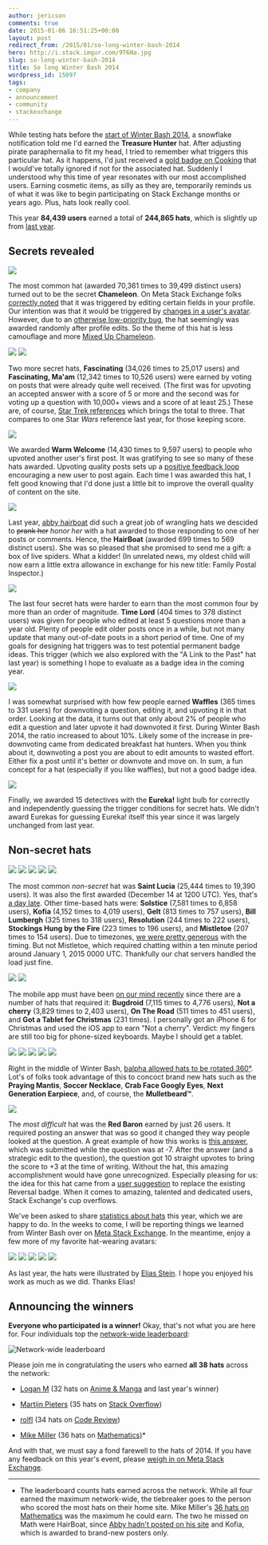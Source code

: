 ```yaml
---
author: jericson
comments: true
date: 2015-01-06 16:51:25+00:00
layout: post
redirect_from: /2015/01/so-long-winter-bash-2014
hero: http://i.stack.imgur.com/9T6Na.jpg
slug: so-long-winter-bash-2014
title: So long Winter Bash 2014
wordpress_id: 15097
tags:
- company
- announcement
- community
- stackexchange
---
```


While testing hats before the [start of Winter Bash 2014](http://blog.stackoverflow.com/2014/12/winter-bash-2014/), a snowflake notification told me I'd earned the **Treasure Hunter** hat. After adjusting pirate paraphernalia to fit my head, I tried to remember what triggers this particular hat. As it happens, I'd just received a [gold badge on Cooking](http://cooking.stackexchange.com/help/badges/28/famous-question?userid=6292) that I would've totally ignored if not for the associated hat. Suddenly I understood why this time of year resonates with our most accomplished users. Earning cosmetic items, as silly as they are, temporarily reminds us of what it was like to begin participating on Stack Exchange months or years ago. Plus, hats look really cool.

This year **84,439 users** earned a total of **244,865 hats**, which is slightly up from [last year](http://blog.stackoverflow.com/2014/01/winter-bash-2013-wrap-up/).



## Secrets revealed



[![](http://i.stack.imgur.com/GHAlP.png?s=128)](http://programmers.stackexchange.com/users/40980/michaelt)

The most common hat (awarded 70,361 times to 39,499 distinct users) turned out to be the secret **Chameleon**. On Meta Stack Exchange folks [correctly noted](http://meta.stackexchange.com/a/245397/1438) that it was triggered by editing certain fields in your profile. Our intention was that it would be triggered by [changes in a user's avatar](http://chat.stackexchange.com/transcript/36?m=19067572#19067572). However, due to an [otherwise low-priority bug](http://meta.stackexchange.com/questions/242558/profile-image-incorrectly-marked-as-changed-when-editing-other-profile-informati), the hat seemingly was awarded randomly after profile edits. So the theme of this hat is less camouflage and more [Mixed Up Chameleon](https://www.youtube.com/watch?v=7ch1277quZo).

[![](http://i.stack.imgur.com/q5p2u.png?s=128)](http://meta.stackexchange.com/users/238586/the-guy-with-the-elf-hat) [![](http://i.stack.imgur.com/qbhfy.png?s=128)](http://math.stackexchange.com/users/78317/dustin)

Two more secret hats, **Fascinating** (34,026 times to 25,017 users) and **Fascinating, Ma'am** (12,342 times to 10,526 users) were earned by voting on posts that were already quite well received. (The first was for upvoting an accepted answer with a score of 5 or more and the second was for voting up a question with 10,000+ views and a score of at least 25.) These are, of course, [Star Trek references](http://scifi.stackexchange.com/questions/54861/is-spocks-use-of-fascinating-unique) which brings the total to three. That compares to one Star _Wars_ reference last year, for those keeping score.

[![](http://i.stack.imgur.com/O9zjM.png?s=128)](http://graphicdesign.stackexchange.com/users/2857/yisela)

We awarded **Warm Welcome** (14,430 times to 9,597 users) to people who upvoted another user's first post. It was gratifying to see so many of these hats awarded. Upvoting quality posts sets up a [positive feedback loop](http://www.wired.com/2011/06/ff_feedbackloop/all/) encouraging a new user to post again. Each time I was awarded this hat, I felt good knowing that I'd done just a little bit to improve the overall quality of content on the site.

[![](http://i.stack.imgur.com/huNhD.png?s=128)](http://sustainability.stackexchange.com/users/99/thelper)

Last year, [abby hairboat](http://stackexchange.com/users/463168/abby-hairboat) did such a great job of wrangling hats we descided to <strike>prank her</strike> _honor her_ with a hat awarded to those responding to one of her posts or comments. Hence, the **HairBoat** (awarded 699 times to 569 distinct users). She was so pleased that she promised to send me a gift: a box of live spiders. What a kidder! (In unrelated news, my oldest child will now earn a little extra allowance in exchange for his new title: Family Postal Inspector.)

[![](http://i.stack.imgur.com/XU6yU.png?s=128)](http://physics.stackexchange.com/users/25301/kyle-kanos)

The last four secret hats were harder to earn than the most common four by more than an order of magnitude. **Time Lord** (404 times to 378 distinct users) was given for people who edited at least 5 questions more than a year old. Plenty of people edit older posts once in a while, but not many update that many out-of-date posts in a short period of time. One of my goals for designing hat triggers was to test potential permanent badge ideas. This trigger (which we also explored with the "A Link to the Past" hat last year) is something I hope to evaluate as a badge idea in the coming year.

[![](http://i.stack.imgur.com/wqOkV.png?s=128)](http://cs.stackexchange.com/users/39/gilles)

I was somewhat surprised with how few people earned **Waffles** (365 times to 331 users) for downvoting a question, editing it, and upvoting it in that order. Looking at the data, it turns out that only about 2% of people who edit a question and later upvote it had downvoted it first. During Winter Bash 2014, the ratio increased to about 10%. Likely some of the increase in pre-downvoting came from dedicated breakfast hat hunters. When you think about it, downvoting a post you are about to edit amounts to wasted effort. Either fix a post until it's better or downvote and move on. In sum, a fun concept for a hat (especially if you like waffles), but not a good badge idea.

[![](http://i.stack.imgur.com/ucDjK.png?s=128)](http://meta.stackexchange.com/users/254929/airthomas)

Finally, we awarded 15 detectives with the **Eureka!** light bulb for correctly and independently guessing the trigger conditions for secret hats. We didn't award Eurekas for guessing Eureka! itself this year since it was largely unchanged from last year.



## Non-secret hats



[![](http://i.stack.imgur.com/FedG3.png?s=128)](http://meta.stackexchange.com/users/259214/nicael) [![](http://i.stack.imgur.com/uiiTA.png?s=128)](http://english.stackexchange.com/users/58761/medica) [![](http://i.stack.imgur.com/PNXnB.png?s=128)](http://codereview.stackexchange.com/users/23788/mats-mug) [![](http://i.stack.imgur.com/xxOK1.png?s=128)](http://programmers.stackexchange.com/users/81495/metafight) [![](http://i.stack.imgur.com/oV71H.png?s=128)](http://gaming.stackexchange.com/users/3936/private-pansy)

The most common _non-secret_ hat was **Saint Lucia** (25,444 times to 19,390 users). It was also the first awarded (December 14 at 1200 UTC). Yes, that's [a day late](http://meta.stackexchange.com/questions/245255/why-is-the-hat-called-st-lucia). Other time-based hats were: **Solstice** (7,581 times to 6,858 users), **Kofia** (4,152 times to 4,019 users), **Gelt** (813 times to 757 users), **Bill Lumbergh** (325 times to 318 users), **Resolution** (244 times to 222 users), **Stockings Hung by the Fire** (223 times to 196 users), and **Mistletoe** (207 times to 154 users). Due to timezones, [we were pretty generous](http://meta.stackexchange.com/questions/245122/why-didnt-or-did-i-or-some-other-user-get-a-hat-although-the-requirements-wer) with the timing. But not Mistletoe, which required chatting within a ten minute period around January 1, 2015 0000 UTC. Thankfully our chat servers handled the load just fine.

[![](http://i.stack.imgur.com/I8hFl.png?s=128)](http://meta.stackexchange.com/questions/246252/on-the-road-hat-is-americentric) [![](http://i.stack.imgur.com/zOYCi.png)](http://stackoverflow.com/users/2292812/m-z)

The mobile app must have been [on our mind recently](http://blog.stackoverflow.com/category/mobile/) since there are a number of hats that required it: **Bugdroid** (7,115 times to 4,776 users), **Not a cherry** (3,829 times to 2,403 users), **On The Road** (511 times to 451 users), and **Got a Tablet for Christmas** (231 times). I personally got an iPhone 6 for Christmas and used the iOS app to earn "Not a cherry". Verdict: my fingers are still too big for phone-sized keyboards. Maybe I should get a tablet.

[![](http://i.imgur.com/qcibM2k.png?s=128)](http://meta.stackexchange.com/users/209031/kylemit) [![](http://i.imgur.com/sD6deSZ.png?s=128)](http://meta.stackexchange.com/users/179335/carrie-kendall) [![](http://i.imgur.com/xmYkOLT.png?s=128)](http://meta.stackexchange.com/users/179335/carrie-kendall) [![](http://i.imgur.com/vBZS55b.png?s=128)](http://meta.stackexchange.com/users/179335/carrie-kendall) [![](http://i.imgur.com/Lw8Osza.png?s=128)](http://meta.stackexchange.com/users/179335/carrie-kendall)

Right in the middle of Winter Bash, [balpha allowed hats to be rotated 360°](http://meta.stackexchange.com/a/245795/1438). Lot's of folks took advantage of this to concoct brand new hats such as the **Praying Mantis**, **Soccer Necklace**, **Crab Face Googly Eyes**, **Next Generation Earpiece**, and, of course, the **Mulletbeard™**.

[![](http://i.stack.imgur.com/sBt3o.png?s=128&g=1)](http://stackoverflow.com/users/3155639/alexander-omara)

The _most difficult_ hat was the **Red Baron** earned by just 26 users. It required posting an answer that was so good it changed they way people looked at the question. A great example of how this works is [this answer](http://stackoverflow.com/a/27507191/1438), which was submitted while the question was at -7. After the answer (and a strategic edit to the question), the question got 10 straight upvotes to bring the score to +3 at the time of writing. Without the hat, this amazing accomplishment would have gone unrecognized. Especially pleasing for us: the idea for this hat came from a [user suggestion](http://meta.stackoverflow.com/a/277781/1438) to replace the existing Reversal badge. When it comes to amazing, talented and dedicated users, Stack Exchange's cup overflows.

We've been asked to share [statistics about hats](http://meta.stackexchange.com/questions/245680/collect-hat-stats-please) this year, which we are happy to do. In the weeks to come, I will be reporting things we learned from Winter Bash over on [Meta Stack Exchange](http://meta.stackexchange.com/questions/tagged/winterbash-2014). In the meantime, enjoy a few more of my favorite hat-wearing avatars:

[![](http://i.stack.imgur.com/JvOWd.png?s=128)](http://stackoverflow.com/users/17034/hans-passant) [![](http://i.stack.imgur.com/3oZAw.png?s=128)](http://stackoverflow.com/users/1221571/eran) [![](http://i.stack.imgur.com/EUz6d.png?s=128)](http://askubuntu.com/users/136381/rpi-awesomeness) [![](http://i.stack.imgur.com/ySu8F.png?s=128)](http://codereview.stackexchange.com/users/61256/richard)  [![](http://i.stack.imgur.com/T37yA.png?s=128)](http://meta.stackexchange.com/users/150214/fredley)

As last year, the hats were illustrated by [Elias Stein](http://www.eliasstein.com/). I hope you enjoyed his work as much as we did. Thanks Elias!



## Announcing the winners



**Everyone who participated is a winner!** Okay, that's not what you are here for. Four individuals top the [network-wide leaderboard](http://winterbash2014.stackexchange.com/leaderboard/network):

![Network-wide leaderboard](http://i.stack.imgur.com/EE1FO.png)

Please join me in congratulating the users who earned **all 38 hats** across the network:





  * [Logan M](http://anime.stackexchange.com/users/24/logan-m) (32 hats on [Anime & Manga](http://winterbash2014.stackexchange.com/leaderboard/anime.stackexchange.com) and last year's winner)


  * [Martijn Pieters](http://stackoverflow.com/users/100297/martijn-pieters) (35 hats on [Stack Overflow](http://winterbash2014.stackexchange.com/leaderboard/stackoverflow.com)) 


  * [rolfl](http://codereview.stackexchange.com/users/31503/rolfl) (34 hats on [Code Review](http://winterbash2014.stackexchange.com/leaderboard/codereview.stackexchange.com))


  * [Mike Miller](http://math.stackexchange.com/users/98602/mike-miller) (36 hats on [Mathematics](http://winterbash2014.stackexchange.com/leaderboard/math.stackexchange.com))*



And with that, we must say a fond farewell to the hats of 2014. If you have any feedback on this year's event, please [weigh in on Meta Stack Exchange](http://meta.stackexchange.com/questions/246533/winter-bash-closing-remarks-ideas-for-next-year).



* * *



* The leaderboard counts hats earned across the network. While all four earned the maximum network-wide, the tiebreaker goes to the person who scored the most hats on their home site. Mike Miller's [36 hats on Mathematics](http://winterbash2014.stackexchange.com/leaderboard/math.stackexchange.com) was the maximum he could earn. The two he missed on Math were HairBoat, since [Abby hadn't posted on his site](http://math.stackexchange.com/users/14167/abby-hairboat) and Kofia, which is awarded to brand-new posters only.

